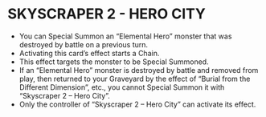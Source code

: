 # SKYSCRAPER 2 - HERO CITY

*   You can Special Summon an “Elemental Hero” monster that was destroyed by battle on a previous turn.
*   Activating this card’s effect starts a Chain.
*   This effect targets the monster to be Special Summoned.
*   If an “Elemental Hero” monster is destroyed by battle and removed from play, then returned to your Graveyard by the effect of “Burial from the Different Dimension”, etc., you cannot Special Summon it with “Skyscraper 2 – Hero City”.
*   Only the controller of “Skyscraper 2 – Hero City” can activate its effect.
